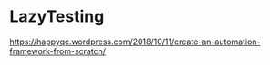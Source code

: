 # LazyTesting
https://happyqc.wordpress.com/2018/10/11/create-an-automation-framework-from-scratch/
